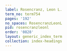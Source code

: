 ```yaml
---
label: Rosencranz, Leon L.
term_no: term754
pages: '192'
no_spaces: RosencranzLeonL
pid: rosencranzleonl
order: '0828'
layout: generic_index_term
collection: index-headings
---
```

